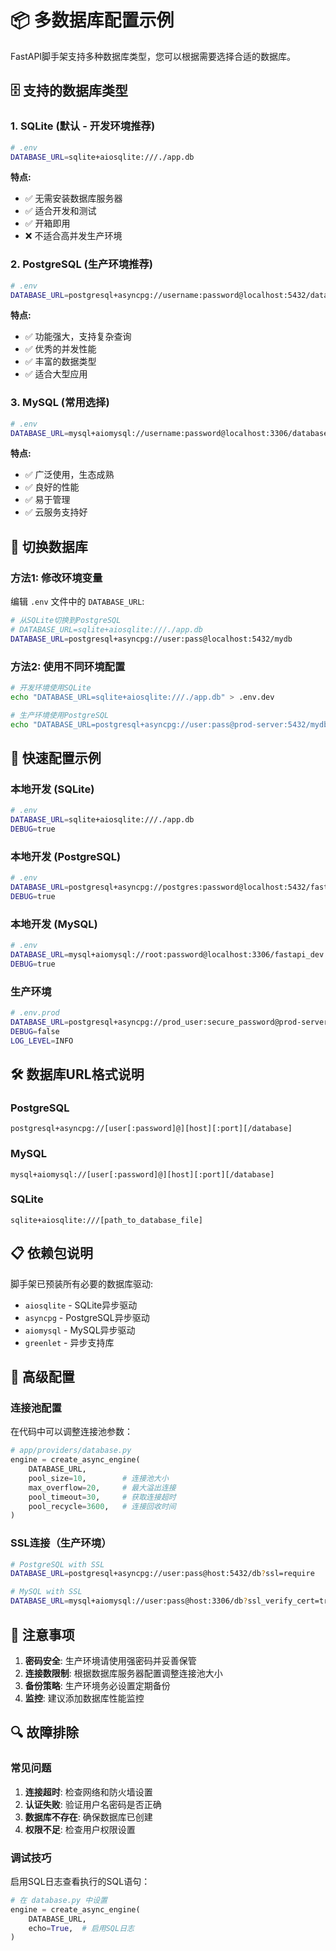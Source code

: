 # 📦 多数据库配置示例

FastAPI脚手架支持多种数据库类型，您可以根据需要选择合适的数据库。

## 🗄️ 支持的数据库类型

### 1. SQLite (默认 - 开发环境推荐)
```bash
# .env
DATABASE_URL=sqlite+aiosqlite:///./app.db
```
**特点:**
- ✅ 无需安装数据库服务器
- ✅ 适合开发和测试
- ✅ 开箱即用
- ❌ 不适合高并发生产环境

### 2. PostgreSQL (生产环境推荐)
```bash
# .env
DATABASE_URL=postgresql+asyncpg://username:password@localhost:5432/database_name
```
**特点:**
- ✅ 功能强大，支持复杂查询
- ✅ 优秀的并发性能
- ✅ 丰富的数据类型
- ✅ 适合大型应用

### 3. MySQL (常用选择)
```bash
# .env
DATABASE_URL=mysql+aiomysql://username:password@localhost:3306/database_name
```
**特点:**
- ✅ 广泛使用，生态成熟
- ✅ 良好的性能
- ✅ 易于管理
- ✅ 云服务支持好

## 🔄 切换数据库

### 方法1: 修改环境变量
编辑 `.env` 文件中的 `DATABASE_URL`:
```bash
# 从SQLite切换到PostgreSQL
# DATABASE_URL=sqlite+aiosqlite:///./app.db
DATABASE_URL=postgresql+asyncpg://user:pass@localhost:5432/mydb
```

### 方法2: 使用不同环境配置
```bash
# 开发环境使用SQLite
echo "DATABASE_URL=sqlite+aiosqlite:///./app.db" > .env.dev

# 生产环境使用PostgreSQL
echo "DATABASE_URL=postgresql+asyncpg://user:pass@prod-server:5432/mydb" > .env.prod
```

## 🚀 快速配置示例

### 本地开发 (SQLite)
```bash
# .env
DATABASE_URL=sqlite+aiosqlite:///./app.db
DEBUG=true
```

### 本地开发 (PostgreSQL)
```bash
# .env
DATABASE_URL=postgresql+asyncpg://postgres:password@localhost:5432/fastapi_dev
DEBUG=true
```

### 本地开发 (MySQL)
```bash
# .env
DATABASE_URL=mysql+aiomysql://root:password@localhost:3306/fastapi_dev
DEBUG=true
```

### 生产环境
```bash
# .env.prod
DATABASE_URL=postgresql+asyncpg://prod_user:secure_password@prod-server:5432/fastapi_prod
DEBUG=false
LOG_LEVEL=INFO
```

## 🛠️ 数据库URL格式说明

### PostgreSQL
```
postgresql+asyncpg://[user[:password]@][host][:port][/database]
```

### MySQL
```
mysql+aiomysql://[user[:password]@][host][:port][/database]
```

### SQLite
```
sqlite+aiosqlite:///[path_to_database_file]
```

## 📋 依赖包说明

脚手架已预装所有必要的数据库驱动:
- `aiosqlite` - SQLite异步驱动
- `asyncpg` - PostgreSQL异步驱动
- `aiomysql` - MySQL异步驱动
- `greenlet` - 异步支持库

## 🔧 高级配置

### 连接池配置
在代码中可以调整连接池参数：
```python
# app/providers/database.py
engine = create_async_engine(
    DATABASE_URL,
    pool_size=10,        # 连接池大小
    max_overflow=20,     # 最大溢出连接
    pool_timeout=30,     # 获取连接超时
    pool_recycle=3600,   # 连接回收时间
)
```

### SSL连接（生产环境）
```bash
# PostgreSQL with SSL
DATABASE_URL=postgresql+asyncpg://user:pass@host:5432/db?ssl=require

# MySQL with SSL
DATABASE_URL=mysql+aiomysql://user:pass@host:3306/db?ssl_verify_cert=true
```

## 🚨 注意事项

1. **密码安全**: 生产环境请使用强密码并妥善保管
2. **连接数限制**: 根据数据库服务器配置调整连接池大小
3. **备份策略**: 生产环境务必设置定期备份
4. **监控**: 建议添加数据库性能监控

## 🔍 故障排除

### 常见问题
1. **连接超时**: 检查网络和防火墙设置
2. **认证失败**: 验证用户名密码是否正确
3. **数据库不存在**: 确保数据库已创建
4. **权限不足**: 检查用户权限设置

### 调试技巧
启用SQL日志查看执行的SQL语句：
```python
# 在 database.py 中设置
engine = create_async_engine(
    DATABASE_URL,
    echo=True,  # 启用SQL日志
)
```
